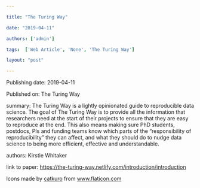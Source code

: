 ---
title: "The Turing Way"
date: "2019-04-11"
authors: ['admin']
tags:  ['Web Article', 'None', 'The Turing Way']
layout: "post"
---
Publishing date: 2019-04-11

Published on: The Turing Way

summary: The Turing Way is a lightly opinionated guide to reproducible data science. The goal of The Turing Way is to provide all the information that researchers need at the start of their projects to ensure that they are easy to reproduce at the end. This also means making sure PhD students, postdocs, PIs and funding teams know which parts of the “responsibility of reproducibility” they can affect, and what they should do to nudge data science to being more efficient, effective and understandable.

authors: Kirstie Whitaker

link to paper: https://the-turing-way.netlify.com/introduction/introduction

Icons made by <a href="https://www.flaticon.com/free-icon/bookshelves_3576884" title="catkuro">catkuro</a> from <a href="https://www.flaticon.com/" title="Flaticon"> www.flaticon.com</a>